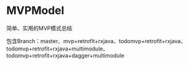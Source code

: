 # MVPModel
简单、实用的MVP模式总结

包含Branch：master、mvp+retrofit+rxjava、todomvp+retrofit+rxjava、todomvp+retrofit+rxjava+multimodule、todomvp+retrofit+rxjava+dagger+multimodule
